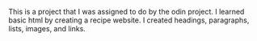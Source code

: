 This is a project that I was assigned to do by the odin project. I learned basic html by creating a recipe website. I created headings, paragraphs, lists, images, and links.